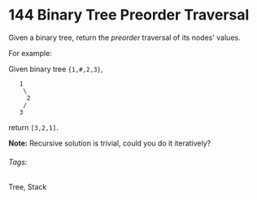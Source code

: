 # 144 Binary Tree Preorder Traversal

Given a binary tree, return the *preorder* traversal of its nodes' values.

For example:

Given binary tree `{1,#,2,3}`,

```
   1
    \
     2
    /
   3
```

return `[3,2,1]`.

**Note:** Recursive solution is trivial, could you do it iteratively?

###### Tags:
Tree, Stack